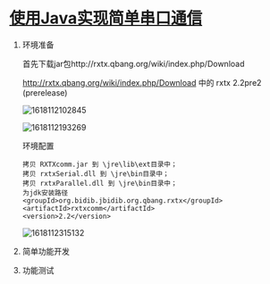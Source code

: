 # [使用Java实现简单串口通信](https://www.cnblogs.com/Dreamer-1/p/5523046.html)

1. 环境准备

    首先下载jar包http://rxtx.qbang.org/wiki/index.php/Download 

   http://rxtx.qbang.org/wiki/index.php/Download 中的 rxtx 2.2pre2 (prerelease) 

   ![1618112102845](C:\Users\17653\AppData\Roaming\Typora\typora-user-images\1618112102845.png)

   

   ![1618112193269](C:\Users\17653\AppData\Roaming\Typora\typora-user-images\1618112193269.png)

   环境配置

   ```
   拷贝 RXTXcomm.jar 到 \jre\lib\ext目录中； 
   拷贝 rxtxSerial.dll 到 \jre\bin目录中； 
   拷贝 rxtxParallel.dll 到 \jre\bin目录中； 
   为jdk安装路径
   <groupId>org.bidib.jbidib.org.qbang.rxtx</groupId>
   <artifactId>rxtxcomm</artifactId>
   <version>2.2</version>
   
   ```

   ![1618112315132](C:\Users\17653\AppData\Roaming\Typora\typora-user-images\1618112315132.png)

2. 简单功能开发

   

   

   

   

   

   

   

3. 功能测试

